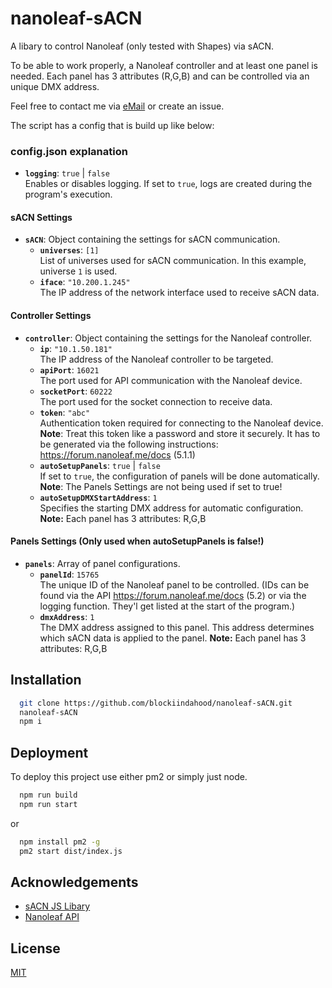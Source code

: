 
# nanoleaf-sACN

A libary to control Nanoleaf (only tested with Shapes) via sACN. 

To be able to work properly, a Nanoleaf controller and at least one panel is needed.
Each panel has 3 attributes (R,G,B) and can be controlled via an unique DMX address.

Feel free to contact me via [eMail](mailto:development@luca-hess.de) or create an issue.

The script has a config that is build up like below: 

### config.json explanation

- **`logging`**: `true` | `false`  
  Enables or disables logging. If set to `true`, logs are created during the program's execution.

#### sACN Settings

- **`sACN`**: Object containing the settings for sACN communication.
  - **`universes`**: `[1]`  
    List of universes used for sACN communication. In this example, universe `1` is used.
  - **`iface`**: `"10.200.1.245"`  
    The IP address of the network interface used to receive sACN data.

#### Controller Settings

- **`controller`**: Object containing the settings for the Nanoleaf controller.
  - **`ip`**: `"10.1.50.181"`  
    The IP address of the Nanoleaf controller to be targeted.
  - **`apiPort`**: `16021`  
    The port used for API communication with the Nanoleaf device.
  - **`socketPort`**: `60222`  
    The port used for the socket connection to receive data.
  - **`token`**: `"abc"`  
    Authentication token required for connecting to the Nanoleaf device.       **Note**: Treat this token like a password and store it securely.
    It has to be generated via the following instructions: https://forum.nanoleaf.me/docs (5.1.1)
  - **`autoSetupPanels`**: `true` | `false`  
    If set to `true`, the configuration of panels will be done automatically.
    **Note**: The Panels Settings are not being used if set to true!
  - **`autoSetupDMXStartAddress`**: `1`  
    Specifies the starting DMX address for automatic configuration.
    **Note:** Each panel has 3 attributes: R,G,B

#### Panels Settings (Only used when autoSetupPanels is false!)

- **`panels`**: Array of panel configurations.
  - **`panelId`**: `15765`  
    The unique ID of the Nanoleaf panel to be controlled.
    (IDs can be found via the API https://forum.nanoleaf.me/docs (5.2) or via the logging function. They'l get listed at the start of the program.)
  - **`dmxAddress`**: `1`  
    The DMX address assigned to this panel. This address determines which sACN 
    data is applied to the panel. **Note:** Each panel has 3 attributes: R,G,B



## Installation

```bash
  git clone https://github.com/blockiindahood/nanoleaf-sACN.git
  nanoleaf-sACN
  npm i
```
    
## Deployment

To deploy this project use either pm2 or simply just node.

```bash
  npm run build
  npm run start
```
or
```bash
  npm install pm2 -g
  pm2 start dist/index.js
```

## Acknowledgements

 - [sACN JS Libary](https://github.com/k-yle/sACN)
 - [Nanoleaf API](https://forum.nanoleaf.me/docs)


## License

[MIT](https://choosealicense.com/licenses/mit/)

